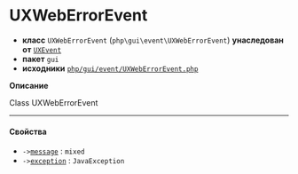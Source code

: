 # UXWebErrorEvent

- **класс** `UXWebErrorEvent` (`php\gui\event\UXWebErrorEvent`) **унаследован от** [`UXEvent`](https://github.com/jphp-compiler/jphp/blob/master/exts/jphp-gui-ext/api-docs/classes/php/gui/event/UXEvent.ru.md)
- **пакет** `gui`
- **исходники** [`php/gui/event/UXWebErrorEvent.php`](./src/main/resources/JPHP-INF/sdk/php/gui/event/UXWebErrorEvent.php)

**Описание**

Class UXWebErrorEvent

---

#### Свойства

- `->`[`message`](#prop-message) : `mixed`
- `->`[`exception`](#prop-exception) : `JavaException`
